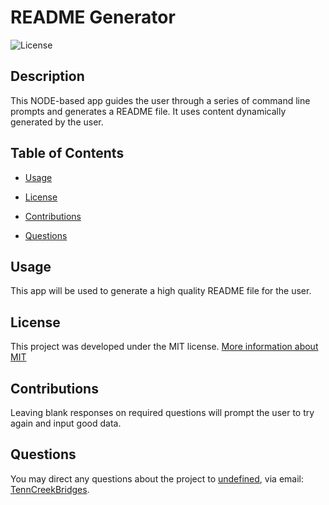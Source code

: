 
# README Generator
  
![License](https://img.shields.io/badge/License-MIT-brightgreen)

## Description
This NODE-based app guides the user through a series of command line prompts and generates a README file. It uses content dynamically generated by the user.

## Table of Contents


* [Usage](#Usage)
* [License](#License)

* [Contributions](#Contributions)

* [Questions](#Questions)

## Usage
This app will be used to generate a high quality README file for the user.
## License 
This project was developed under the MIT license.
[More information about MIT](https://opensource.org/licenses/MIT)

## Contributions
Leaving blank responses on required questions will prompt the user to try again and input good data.

## Questions
You may direct any questions about the project to [undefined](https://github.com/undefined), via email: [TennCreekBridges](mailto:TennCreekBridges).
  